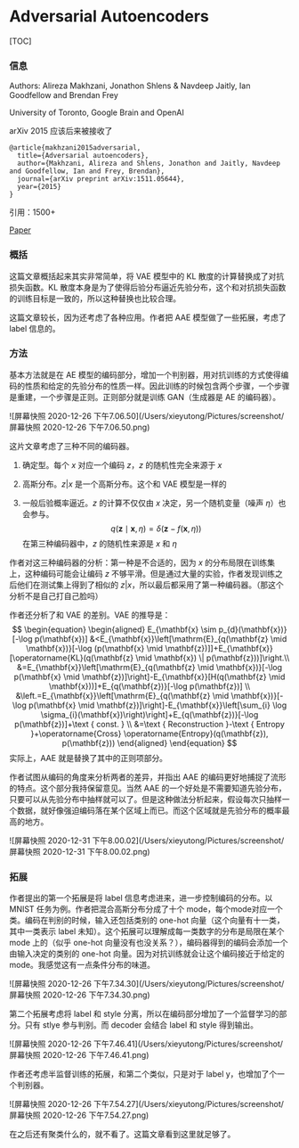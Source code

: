 # Adversarial Autoencoders

[TOC]

### 信息

Authors: Alireza Makhzani, Jonathon Shlens & Navdeep Jaitly, Ian Goodfellow and Brendan Frey

University of Toronto, Google Brain and OpenAI

arXiv 2015 应该后来被接收了

```
@article{makhzani2015adversarial,
  title={Adversarial autoencoders},
  author={Makhzani, Alireza and Shlens, Jonathon and Jaitly, Navdeep and Goodfellow, Ian and Frey, Brendan},
  journal={arXiv preprint arXiv:1511.05644},
  year={2015}
}
```

引用：1500+

[Paper](/Users/xieyutong/Documents/Research/PaperReading/Papers/adversarial-autoencoders.pdf)



### 概括

这篇文章概括起来其实非常简单，将 VAE 模型中的 KL 散度的计算替换成了对抗损失函数。KL 散度本身是为了使得后验分布逼近先验分布，这个和对抗损失函数的训练目标是一致的，所以这种替换也比较合理。

这篇文章较长，因为还考虑了各种应用。作者把 AAE 模型做了一些拓展，考虑了 label 信息的。



### 方法

基本方法就是在 AE 模型的编码部分，增加一个判别器，用对抗训练的方式使得编码的性质和给定的先验分布的性质一样。因此训练的时候包含两个步骤，一个步骤是重建，一个步骤是正则。正则部分就是训练 GAN（生成器是 AE 的编码器）。

![屏幕快照 2020-12-26 下午7.06.50](/Users/xieyutong/Pictures/screenshot/屏幕快照 2020-12-26 下午7.06.50.png)

这片文章考虑了三种不同的编码器。

1. 确定型。每个 $x$ 对应一个编码 $z$，$z$ 的随机性完全来源于 $x$

2. 高斯分布。$z|x$ 是一个高斯分布。这个和 VAE 模型是一样的

3. 一般后验概率逼近。$z$ 的计算不仅仅由 $x$ 决定，另一个随机变量（噪声 $\eta$）也会参与。
   $$
   \begin{equation}
   q(\mathbf{z} \mid \mathbf{x}, \eta)=\delta(\mathbf{z}-f(\mathbf{x}, \eta))
   \end{equation}
   $$
   在第三种编码器中，$z$ 的随机性来源是 $x$ 和 $\eta$

作者对这三种编码器的分析：第一种是不合适的，因为 $x$ 的分布局限在训练集上，这种编码可能会让编码 $z$ 不够平滑。但是通过大量的实验，作者发现训练之后他们在测试集上得到了相似的 $z|x$，所以最后都采用了第一种编码器。（那这个分析不是自己打自己脸吗）

作者还分析了和 VAE 的差别。VAE 的推导是：
$$
\begin{equation}
\begin{aligned}
E_{\mathbf{x} \sim p_{d}(\mathbf{x})}[-\log p(\mathbf{x})] &<E_{\mathbf{x}}\left[\mathrm{E}_{q(\mathbf{z} \mid \mathbf{x})}[-\log (p(\mathbf{x} \mid \mathbf{z})]]+E_{\mathbf{x}}[\operatorname{KL}(q(\mathbf{z} \mid \mathbf{x}) \| p(\mathbf{z}))]\right.\\
&=E_{\mathbf{x}}\left[\mathrm{E}_{q(\mathbf{z} \mid \mathbf{x})}[-\log p(\mathbf{x} \mid \mathbf{z})]\right]-E_{\mathbf{x}}[H(q(\mathbf{z} \mid \mathbf{x}))]+E_{q(\mathbf{z})}[-\log p(\mathbf{z})] \\
&\left.=E_{\mathbf{x}}\left[\mathrm{E}_{q(\mathbf{z} \mid \mathbf{x})}[-\log p(\mathbf{x} \mid \mathbf{z})]\right]-E_{\mathbf{x}}\left[\sum_{i} \log \sigma_{i}(\mathbf{x})\right)\right]+E_{q(\mathbf{z})}[-\log p(\mathbf{z})]+\text { const. } \\
&=\text { Reconstruction }-\text { Entropy }+\operatorname{Cross} \operatorname{Entropy}(q(\mathbf{z}), p(\mathbf{z}))
\end{aligned}
\end{equation}
$$
实际上，AAE 就是替换了其中的正则项部分。

作者试图从编码的角度来分析两者的差异，并指出 AAE 的编码更好地捕捉了流形的特点。这个部分我持保留意见。当然 AAE 的一个好处是不需要知道先验分布，只要可以从先验分布中抽样就可以了。但是这种做法分析起来，假设每次只抽样一个数据，就好像强迫编码落在某个区域上而已。而这个区域就是先验分布的概率最高的地方。

![屏幕快照 2020-12-31 下午8.00.02](/Users/xieyutong/Pictures/screenshot/屏幕快照 2020-12-31 下午8.00.02.png)



### 拓展

作者提出的第一个拓展是将 label 信息考虑进来，进一步控制编码的分布。以 MNIST 任务为例。作者把混合高斯分布分成了十个 mode，每个mode对应一个类。编码在判别的时候，输入还包括类别的 one-hot 向量（这个向量有十一类，其中一类表示 label 未知）。这个拓展可以理解成每一类数字的分布是局限在某个 mode 上的（似乎 one-hot 向量没有也没关系？），编码器得到的编码会添加一个由输入决定的类别的 one-hot 向量。因为对抗训练就会让这个编码接近于给定的 mode。我感觉这有一点条件分布的味道。

![屏幕快照 2020-12-26 下午7.34.30](/Users/xieyutong/Pictures/screenshot/屏幕快照 2020-12-26 下午7.34.30.png)

第二个拓展考虑将 label 和 style 分离，所以在编码部分增加了一个监督学习的部分。只有 stlye 参与判别。而 decoder 会结合 label 和 style 得到输出。

![屏幕快照 2020-12-26 下午7.46.41](/Users/xieyutong/Pictures/screenshot/屏幕快照 2020-12-26 下午7.46.41.png)

作者还考虑半监督训练的拓展，和第二个类似，只是对于 label y，也增加了个一个判别器。

![屏幕快照 2020-12-26 下午7.54.27](/Users/xieyutong/Pictures/screenshot/屏幕快照 2020-12-26 下午7.54.27.png)

在之后还有聚类什么的，就不看了。这篇文章看到这里就足够了。